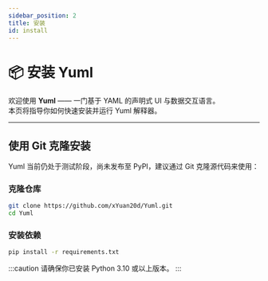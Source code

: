 ```yaml
---
sidebar_position: 2
title: 安装
id: install
---
```


# 📦 安装 Yuml

欢迎使用 **Yuml** —— 一门基于 YAML 的声明式 UI 与数据交互语言。  
本页将指导你如何快速安装并运行 Yuml 解释器。

---

## 使用 Git 克隆安装

Yuml 当前仍处于测试阶段，尚未发布至 PyPI，建议通过 Git 克隆源代码来使用：

### 克隆仓库

```bash
git clone https://github.com/xYuan20d/Yuml.git
cd Yuml
```

### 安装依赖

```bash
pip install -r requirements.txt
```

:::caution
请确保你已安装 Python 3.10 或以上版本。
:::